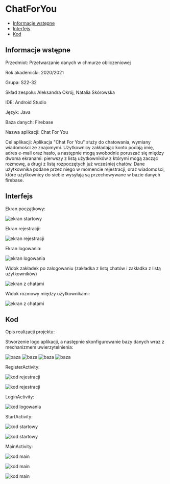 # ChatForYou

* [Informacje wstępne](#Informacjewstępne)
* [Interfejs](#Interfejs)
* [Kod](#Kod)

## Informacje wstępne

Przedmiot: Przetwarzanie danych w chmurze obliczeniowej

Rok akademicki: 2020/2021

Grupa: S22-32

Skład zespołu: Aleksandra Okrój, Natalia Skórowska 

IDE: Android Studio

Język: Java

Baza danych: Firebase

Nazwa aplikacji: Chat For You

Cel aplikacji: Aplikacja "Chat For You" służy do chatowania, wymiany wiadomości ze znajomymi. Użytkownicy zakładając konto podają imię, adres e-mail oraz hasło, a następnie mogą swobodnie poruszać się między dwoma ekranami: pierwszy z listą użytkowników z którymi mogą zacząć rozmowę, a drugi z listą rozpoczętych już wcześniej chatów. Dane użytkownika podane przez niego w momencie rejestracji, oraz wiadomości, które użytkownicy do siebie wysyłają są przechowywane w bazie danych firebase.

## Interfejs

Ekran początkowy:

![ekran startowy](./ReadmeIMG/startowy.png)

Ekran rejestracji:

![ekran rejestracji](./ReadmeIMG/rejestracja.png)

Ekran logowania:

![ekran logowania](./ReadmeIMG/logowanie.png)

Widok zakładek po zalogowaniu (zakładka z listą chatów i zakładka z listą użytkowników)

![ekran z chatami](./ReadmeIMG/chaty.jpg)


Widok rozmowy między użytkownikami:

![ekran z chatami](./ReadmeIMG/rozmowa.jpg)

 ## Kod 
Opis realizacji projektu:
 
 Stworzenie logo aplikacji, a następnie skonfigurowanie bazy danych wraz z mechanizmem uwierzytelnienia:
 
 ![baza](./ReadmeIMG/baza1.jpg)
 ![baza](./ReadmeIMG/baza2.jpg)
 ![baza](./ReadmeIMG/baza3.jpg)
 ![baza](./ReadmeIMG/baza4.jpg)
 
 RegisterActivity:

![kod rejestracji](./ReadmeIMG/rejestracjakod1.jpg)

![kod rejestracji](./ReadmeIMG/rejestracja2kod.jpg)

LoginActivity:

![kod logowania](./ReadmeIMG/logowaniekod.jpg)

StartActivity:

![kod startowy](./ReadmeIMG/Startkod.jpg)

![kod startowy](./ReadmeIMG/Startkod2.jpg)

MainActivity:

![kod main](./ReadmeIMG/mainkod1.jpg)

![kod main](./ReadmeIMG/mainkod2.jpg)

![kod main](./ReadmeIMG/mainkod3.jpg)


